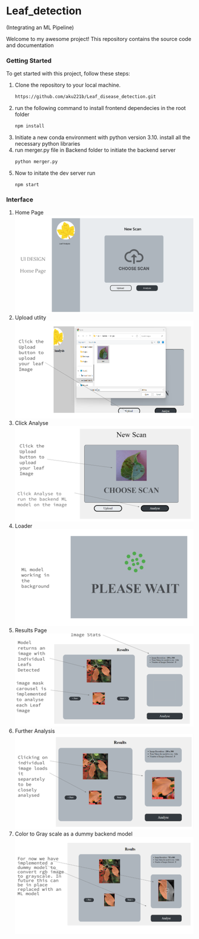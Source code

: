 # Leaf_detection
\(Integrating an ML Pipeline\) 

Welcome to my awesome project! This repository contains the source code and documentation

### Getting Started

To get started with this project, follow these steps:

1. Clone the repository to your local machine.
   ```bash
   https://github.com/aku221b/Leaf_disease_detection.git
   ```
2. run the following command to install frontend dependecies in the root folder
   ```bash
   npm install
   ```
3. Initiate a new conda environment with python version 3.10. install all the necessary python libraries
4. run merger.py file in Backend folder to initiate the backend server
   ```bash
   python merger.py
   ```
5. Now to initate the dev server run
   ```
   npm start
   ```
### Interface

1. Home Page
    ![plot](./src/utils/1.png)
2. Upload utlity
    ![plot](./src/utils/2.png)
3. Click Analyse
    ![plot](./src/utils/3.png)
4. Loader
   ![plot](./src/utils/4.png)
5. Results Page
   ![plot](./src/utils/5.png)
6. Further Analysis
   ![plot](./src/utils/6.png)
7. Color to Gray scale as a dummy backend model 
   ![plot](./src/utils/7.png)

